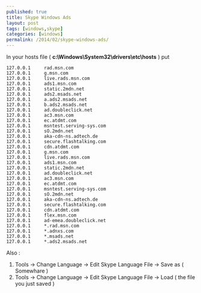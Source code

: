 ```yaml
---
published: true
title: Skype Windows Ads
layout: post
tags: [windows,skype]
categories: [windows]
permalink: /2014/02/skype-windows-ads/
---
```


In your hosts file ( **c:\Windows\System32\drivers\etc\hosts** ) put


```
127.0.0.1     rad.msn.com
127.0.0.1     g.msn.com
127.0.0.1     live.rads.msn.com
127.0.0.1     ads1.msn.com
127.0.0.1     static.2mdn.net
127.0.0.1     ads2.msads.net
127.0.0.1     a.ads2.msads.net
127.0.0.1     b.ads2.msads.net
127.0.0.1     ad.doubleclick.net
127.0.0.1     ac3.msn.com
127.0.0.1     ec.atdmt.com
127.0.0.1     msntest.serving-sys.com
127.0.0.1     sO.2mdn.net
127.0.0.1     aka-cdn-ns.adtech.de
127.0.0.1     secure.flashtalking.com
127.0.0.1     cdn.atdmt.com
127.0.0.1     g.msn.com
127.0.0.1     live.rads.msn.com
127.0.0.1     ads1.msn.com
127.0.0.1     static.2mdn.net
127.0.0.1     ad.doubleclick.net
127.0.0.1     ac3.msn.com
127.0.0.1     ec.atdmt.com
127.0.0.1     msntest.serving-sys.com
127.0.0.1     sO.2mdn.net
127.0.0.1     aka-cdn-ns.adtech.de
127.0.0.1     secure.flashtalking.com
127.0.0.1     cdn.atdmt.com
127.0.0.1     flex.msn.com
127.0.0.1     ad-emea.doubleclick.net
127.0.0.1     *.rad.msn.com
127.0.0.1     *.adnxs.com
127.0.0.1     *.msads.net
127.0.0.1     *.ads2.msads.net
```

Also :

1. Tools -> Change Language -> Edit Skype Language File -> Save as ( Somewhare )
2. Tools -> Change Language -> Edit Skype Language File -> Load ( the file you just saved )
